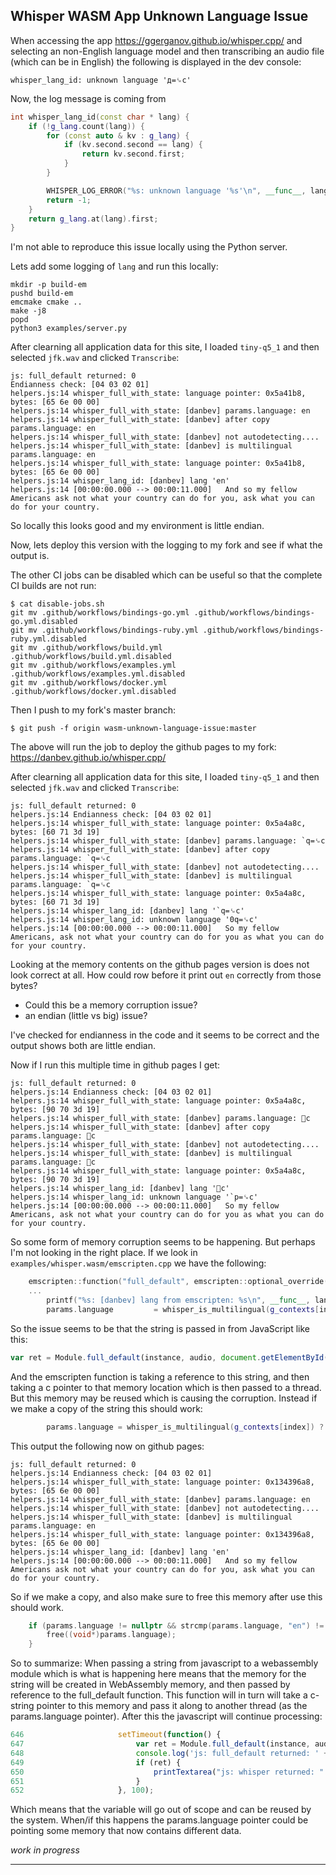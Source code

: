## Whisper WASM App Unknown Language Issue

When accessing the app https://ggerganov.github.io/whisper.cpp/ and selecting
an non-English language model and then transcribing an audio file (which can
be in English) the following is displayed in the dev console:
```console
whisper_lang_id: unknown language 'д=␙c'
```
Now, the log message is coming from
```c++
int whisper_lang_id(const char * lang) {
    if (!g_lang.count(lang)) {
        for (const auto & kv : g_lang) {
            if (kv.second.second == lang) {
                return kv.second.first;
            }
        }

        WHISPER_LOG_ERROR("%s: unknown language '%s'\n", __func__, lang);
        return -1;
    }
    return g_lang.at(lang).first;
}
```

I'm not able to reproduce this issue locally using the Python server.

Lets add some logging of `lang` and run this locally:
```console
mkdir -p build-em
pushd build-em
emcmake cmake ..
make -j8
popd
python3 examples/server.py
```

After clearning all application data for this site, I loaded `tiny-q5_1` and
then selected `jfk.wav` and clicked `Transcribe`:
```console
js: full_default returned: 0
Endianness check: [04 03 02 01]
helpers.js:14 whisper_full_with_state: language pointer: 0x5a41b8, bytes: [65 6e 00 00]
helpers.js:14 whisper_full_with_state: [danbev] params.language: en
helpers.js:14 whisper_full_with_state: [danbev] after copy params.language: en
helpers.js:14 whisper_full_with_state: [danbev] not autodetecting....
helpers.js:14 whisper_full_with_state: [danbev] is multilingual params.language: en
helpers.js:14 whisper_full_with_state: language pointer: 0x5a41b8, bytes: [65 6e 00 00]
helpers.js:14 whisper_lang_id: [danbev] lang 'en'
helpers.js:14 [00:00:00.000 --> 00:00:11.000]   And so my fellow Americans ask not what your country can do for you, ask what you can do for your country.
```
So locally this looks good and my environment is little endian.

Now, lets deploy this version with the logging to my fork and see if what the
output is.

The other CI jobs can be disabled which can be useful so that the complete CI
builds are not run:
```console
$ cat disable-jobs.sh 
git mv .github/workflows/bindings-go.yml .github/workflows/bindings-go.yml.disabled
git mv .github/workflows/bindings-ruby.yml .github/workflows/bindings-ruby.yml.disabled
git mv .github/workflows/build.yml .github/workflows/build.yml.disabled
git mv .github/workflows/examples.yml .github/workflows/examples.yml.disabled
git mv .github/workflows/docker.yml .github/workflows/docker.yml.disabled
```
Then I push to my fork's master branch:
```console
$ git push -f origin wasm-unknown-language-issue:master
```

The above will run the job to deploy the github pages to my fork:
https://danbev.github.io/whisper.cpp/

After clearning all application data for this site, I loaded `tiny-q5_1` and
then selected `jfk.wav` and clicked `Transcribe`:
```console
js: full_default returned: 0
helpers.js:14 Endianness check: [04 03 02 01]
helpers.js:14 whisper_full_with_state: language pointer: 0x5a4a8c, bytes: [60 71 3d 19]
helpers.js:14 whisper_full_with_state: [danbev] params.language: `q=␙c
helpers.js:14 whisper_full_with_state: [danbev] after copy params.language: `q=␙c
helpers.js:14 whisper_full_with_state: [danbev] not autodetecting....
helpers.js:14 whisper_full_with_state: [danbev] is multilingual params.language: `q=␙c
helpers.js:14 whisper_full_with_state: language pointer: 0x5a4a8c, bytes: [60 71 3d 19]
helpers.js:14 whisper_lang_id: [danbev] lang '`q=␙c'
helpers.js:14 whisper_lang_id: unknown language '0q=␙c'
helpers.js:14 [00:00:00.000 --> 00:00:11.000]   So my fellow Americans, ask not what your country can do for you as what you can do for your country.
```

Looking at the memory contents on the github pages version is does not look
correct at all. How could row before it print out `en` correctly from
those bytes? 
- Could this be a memory corruption issue? 
- an endian (little vs big) issue?

I've checked for endianness in the code and it seems to be correct and the output
shows both are little endian.

Now if I run this multiple time in github pages I get:
```console
js: full_default returned: 0
helpers.js:14 Endianness check: [04 03 02 01]
helpers.js:14 whisper_full_with_state: language pointer: 0x5a4a8c, bytes: [90 70 3d 19]
helpers.js:14 whisper_full_with_state: [danbev] params.language: 𰽙c
helpers.js:14 whisper_full_with_state: [danbev] after copy params.language: 𰽙c
helpers.js:14 whisper_full_with_state: [danbev] not autodetecting....
helpers.js:14 whisper_full_with_state: [danbev] is multilingual params.language: 𰽙c
helpers.js:14 whisper_full_with_state: language pointer: 0x5a4a8c, bytes: [90 70 3d 19]
helpers.js:14 whisper_lang_id: [danbev] lang '𰽙c'
helpers.js:14 whisper_lang_id: unknown language '`p=␙c'
helpers.js:14 [00:00:00.000 --> 00:00:11.000]   So my fellow Americans, ask not what your country can do for you as what you can do for your country.
```
So some form of memory corruption seems to be happening. But perhaps I'm not
looking in the right place. If we look in `examples/whisper.wasm/emscripten.cpp`
we have the following:
```c++
    emscripten::function("full_default", emscripten::optional_override([](size_t index, const emscripten::val & audio, const std::string & lang, int nthreads, bool translate) {
    ...
        printf("%s: [danbev] lang from emscripten: %s\n", __func__, lang.c_str());
        params.language         = whisper_is_multilingual(g_contexts[index]) ? lang.c_str() : "en";
```
So the issue seems to be that the string is passed in from JavaScript like this:
```javascript
var ret = Module.full_default(instance, audio, document.getElementById('language').value, nthreads, translate);
```
And the emscripten function is taking a reference to this string, and then
taking a c pointer to that memory location which is then passed to a thread.
But this memory may be reused which is causing the corruption. Instead if we
make a copy of the string this should work:
```c++
        params.language = whisper_is_multilingual(g_contexts[index]) ? strdup(lang.c_str()) : "en";
```
This output the following now on github pages:
```console
js: full_default returned: 0
helpers.js:14 Endianness check: [04 03 02 01]
helpers.js:14 whisper_full_with_state: language pointer: 0x134396a8, bytes: [65 6e 00 00]
helpers.js:14 whisper_full_with_state: [danbev] params.language: en
helpers.js:14 whisper_full_with_state: [danbev] not autodetecting....
helpers.js:14 whisper_full_with_state: [danbev] is multilingual params.language: en
helpers.js:14 whisper_full_with_state: language pointer: 0x134396a8, bytes: [65 6e 00 00]
helpers.js:14 whisper_lang_id: [danbev] lang 'en'
helpers.js:14 [00:00:00.000 --> 00:00:11.000]   And so my fellow Americans ask not what your country can do for you, ask what you can do for your country.
```

So if we make a copy, and also make sure to free this memory after use this
should work.
```c++
    if (params.language != nullptr && strcmp(params.language, "en") != 0) {
        free((void*)params.language);
    }
```

So to summarize:
When passing a string from javascript to a webassembly module which is what is
happening here means that the memory for the string will be created in
WebAssembly memory, and then passed by reference to the full_default function.
This function will in turn will take a c-string pointer to this memory and pass
it along to another thread (as the params.language pointer). After this the
javascript will continue processing:
```javascript
646                     setTimeout(function() {
647                         var ret = Module.full_default(instance, audio, document.getElementById('language').value, nthreads, transla    te);
648                         console.log('js: full_default returned: ' + ret);
649                         if (ret) {
650                             printTextarea("js: whisper returned: " + ret);
651                         }
652                     }, 100);
```
Which means that the variable will go out of scope and can be reused by the
system. When/if this happens the params.language pointer could be pointing some
memory that now contains different data.

_work in progress_

----

